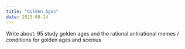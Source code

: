 ```yaml
---
title: "Golden Ages"
date: 2025-08-14
---
```

<!--StartFragment-->

Write about: 95 study golden ages and the rational antirational memes / conditions for golden ages and scenius

<!--EndFragment-->